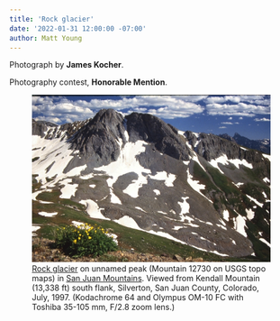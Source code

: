 ```yaml
---
title: 'Rock glacier'
date: '2022-01-31 12:00:00 -07:00'
author: Matt Young
---
```


Photograph by **James Kocher**.

Photography contest, **Honorable Mention**.
<figure>
<img src="/uploads/2022/JimKocher_SanJuanMountainRockGlacier.jpg" alt="Rock glacier"/>
<figcaption>
<a href="https://en.wikipedia.org/wiki/Rock_glacier">Rock glacier</a> on unnamed peak (Mountain 12730 on USGS topo maps) in <a href="https://en.wikipedia.org/wiki/San_Juan_Mountains">San Juan Mountains</a>. Viewed from Kendall Mountain (13,338&nbsp;ft) south flank, Silverton, San Juan County, Colorado, July, 1997. (Kodachrome 64 and Olympus OM-10 FC with Toshiba 35-105&nbsp;mm, F/2.8 zoom lens.) 
</figcaption>
</figure>
